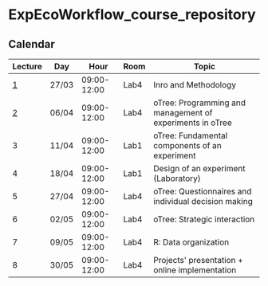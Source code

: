 # ExpEcoWorkflow_course_repository

## Calendar

| Lecture  | Day  | Hour | Room | Topic|
|---|---|---|---|--|
| [1](./1/)  | 27/03  | 09:00-12:00 |Lab4 |Inro and Methodology |
| [2](./2/)  | 06/04  | 09:00-12:00 |Lab4 |oTree: Programming and management of experiments in oTree |
| 3  | 11/04  | 09:00-12:00 |Lab1 |oTree: Fundamental components of an experiment|
| 4  | 18/04  | 09:00-12:00 |Lab1 |Design of an experiment (Laboratory)|
| 5  | 27/04  | 09:00-12:00 |Lab4 |oTree: Questionnaires and individual decision making|
| 6  | 02/05  | 09:00-12:00 |Lab4 |oTree: Strategic interaction|
| 7  |  09/05 | 09:00-12:00 |Lab4 |R: Data organization |
| 8  | 30/05  | 09:00-12:00 |Lab4 |Projects' presentation + online implementation|

